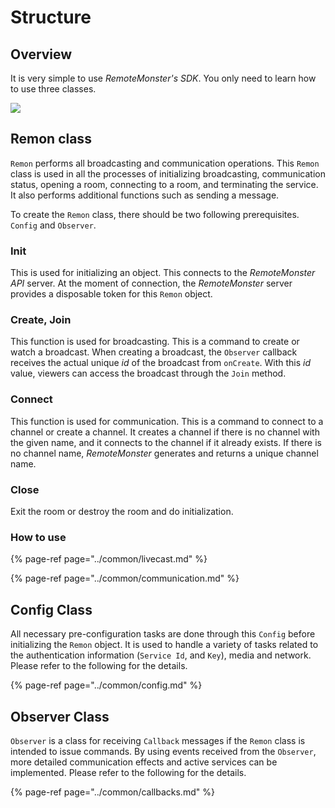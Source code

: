 # Structure

## Overview

It is very simple to use _RemoteMonster's SDK_. You only need to learn how to use three classes.

![](https://github.com/RemoteMonster/documents-en/tree/73f0c8da35a6ed76d11d15df7de8617ed1b0a140/src/.gitbook/assets/overview_structure.png)

## Remon class

`Remon` performs all broadcasting and communication operations. This `Remon` class is used in all the processes of initializing broadcasting, communication status, opening a room, connecting to a room, and terminating the service. It also performs additional functions such as sending a message.

To create the `Remon` class, there should be two following prerequisites. `Config` and `Observer`.

### Init

This is used for initializing an object. This connects to the _RemoteMonster API_ server. At the moment of connection, the _RemoteMonster_ server provides a disposable token for this `Remon` object.

### Create, Join

This function is used for broadcasting. This is a command to create or watch a broadcast. When creating a broadcast, the `Observer` callback receives the actual unique _id_ of the broadcast from `onCreate`. With this _id_ value, viewers can access the broadcast through the `Join` method.

### Connect

This function is used for communication. This is a command to connect to a channel or create a channel. It creates a channel if there is no channel with the given name, and it connects to the channel if it already exists. If there is no channel name, _RemoteMonster_ generates and returns a unique channel name.

### Close

Exit the room or destroy the room and do initialization.

### How to use

{% page-ref page="../common/livecast.md" %}

{% page-ref page="../common/communication.md" %}

## Config Class

All necessary pre-configuration tasks are done through this `Config` before initializing the `Remon` object. It is used to handle a variety of tasks related to the authentication information \(`Service Id`, and `Key`\), media and network. Please refer to the following for the details.

{% page-ref page="../common/config.md" %}

## Observer Class

`Observer` is a class for receiving `Callback` messages if the `Remon` class is intended to issue commands. By using events received from the `Observer`, more detailed communication effects and active services can be implemented. Please refer to the following for the details.

{% page-ref page="../common/callbacks.md" %}

